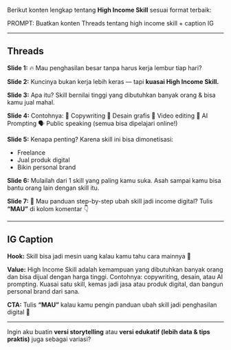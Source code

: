 Berikut konten lengkap tentang **High Income Skill** sesuai format terbaik:

PROMPT: Buatkan konten Threads tentang high income skill + caption IG

---

## **Threads**

**Slide 1:**
🔥 Mau penghasilan besar tanpa harus kerja lembur tiap hari?

**Slide 2:**
Kuncinya bukan kerja lebih keras — tapi **kuasai High Income Skill.**

**Slide 3:**
Apa itu?
Skill bernilai tinggi yang dibutuhkan banyak orang & bisa kamu jual mahal.

**Slide 4:**
Contohnya:
💬 Copywriting
🎨 Desain grafis
📸 Video editing
🧠 AI Prompting
🗣️ Public speaking
(semua bisa dipelajari online!)

**Slide 5:**
Kenapa penting?
Karena skill ini bisa dimonetisasi:

* Freelance
* Jual produk digital
* Bikin personal brand

**Slide 6:**
Mulailah dari 1 skill yang paling kamu suka.
Asah sampai kamu bisa bantu orang lain dengan skill itu.

**Slide 7:**
🚀 Mau panduan step-by-step ubah skill jadi income digital?
Tulis **“MAU”** di kolom komentar 👇

---

## **IG Caption**

**Hook:**
Skill bisa jadi mesin uang kalau kamu tahu cara mainnya 💸

**Value:**
High Income Skill adalah kemampuan yang dibutuhkan banyak orang dan bisa dijual dengan harga tinggi.
Contohnya: copywriting, desain, atau AI prompting.
Kuasai satu skill, kemas jadi jasa atau produk digital, dan bangun personal brand dari sana.

**CTA:**
Tulis **“MAU”** kalau kamu pengin panduan ubah skill jadi penghasilan digital 🚀

---

Ingin aku buatin **versi storytelling** atau **versi edukatif (lebih data & tips praktis)** juga sebagai variasi?
